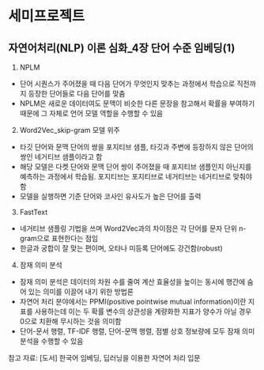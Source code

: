 # 세미프로젝트
## 자연어처리(NLP) 이론 심화_4장 단어 수준 임베딩(1)
1. NPLM
 - 단어 시퀀스가 주어졌을 때 다음 단어가 무엇인지 맞추는 과정에서 학습으로 직전까지 등장한 단어들로 다음 단어를 맞춤
 - NPLM은 새로운 데이터여도 문맥이 비슷한 다른 문장을 참고해서 확률을 부여하기 때문에 그 자체로 언어 모델 역할을 수행할 수 있음

2. Word2Vec_skip-gram 모델 위주
 - 타깃 단어와 문맥 단어의 쌍을 포지티브 샘플, 타깃과 주변에 등장하지 않은 단어의 쌍인 네거티브 샘플이라고 함
 - 해당 모델은 다켓 단어와 문맥 단어 쌍이 주어졌을 때 포지티브 샘플인지 아닌지를 예측하는 과정에서 학습됨. 포지티브는 포지티브로 네거티브는 네거티브로 맞춰야 함
 - 모델을 실행하면 기준 단어와 코사인 유사도가 높은 단어를 출력
  
3. FastText
 - 네거티브 샘플링 기법을 쓰며 Word2Vec과의 차이점은 각 단어를 문자 단위 n-gram으로 표현한다는 점임
 - 한글과 궁합이 잘 맞는 편이며, 오타나 미등록 단어에도 강건함(robust)

4. 잠재 의미 분석
 - 잠재 의미 분석은 데이터의 차원 수를 줄여 계산 효율성을 높이는 동시에 행간에 숨어 있는 의미를 이끌어 내기 위한 방법론
 - 자연어 처리 분야에서는 PPMI(positive pointwise mutual information)이란 지표를 사용하는데 이는 두 확률 변수의 상관성을 계량화한 지표가 양수가 아닐 경우 0으로 치환해 무시하는 것을 의미함
 - 단어-문서 행렬, TF-IDF 행렬, 단어-문맥 행렬, 점별 상호 정보량에 모두 잠재 의미 분석을 수행할 수 있음


참고 자료: [도서] 한국어 임베딩, 딥러닝을 이용한 자연어 처리 입문   